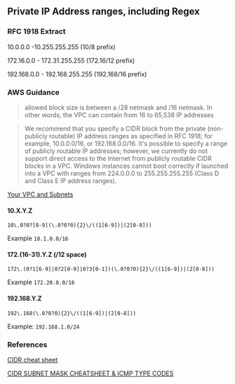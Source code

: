 ## Private IP Address ranges, including Regex
### RFC 1918 Extract
10.0.0.0 -10.255.255.255  (10/8 prefix)

172.16.0.0 - 172.31.255.255  (172.16/12 prefix)

192.168.0.0 - 192.168.255.255 (192.168/16 prefix)

### AWS Guidance

>allowed block size is between a /28 netmask and /16 netmask. In other words, the VPC can contain from 16 to 65,536 IP 
> addresses

> We recommend that you specify a CIDR block from the private (non-publicly routable) IP address ranges as specified in RFC 1918; for example, 10.0.0.0/16, or 192.168.0.0/16. It's possible to specify a range of publicly routable IP addresses; however, we currently do not support direct access to the Internet from publicly routable CIDR blocks in a VPC. Windows instances cannot boot correctly if launched into a VPC with ranges from 224.0.0.0 to 255.255.255.255 (Class D and Class E IP address ranges).

[Your VPC and Subnets](http://docs.aws.amazon.com/AmazonVPC/latest/UserGuide/VPC_Subnets.html0)

#### 10.X.Y.Z
`10\.0?0?[0-9](\.0?0?0){2}\/((1[6-9])|(2[0-8]))`

Example `10.1.0.0/16`

#### 172.(16-31).Y.Z  (/12 space)
`172\.(0?1[6-9]|0?2[0-9]|0?3[0-1])(\.0?0?0){2}\/((1[6-9])|(2[0-8]))`

Example `172.20.0.0/16`

#### 192.168.Y.Z
`192\.168(\.0?0?0){2}\/((1[6-9])|(2[0-8]))`

Example: `192.168.1.0/24`

### References
[CIDR cheat sheet](http://morse.colorado.edu/~epperson/courses/routing-protocols/cidr-cs.html)

[CIDR SUBNET MASK CHEATSHEET & ICMP TYPE CODES](https://gist.github.com/mpath/11199329)
